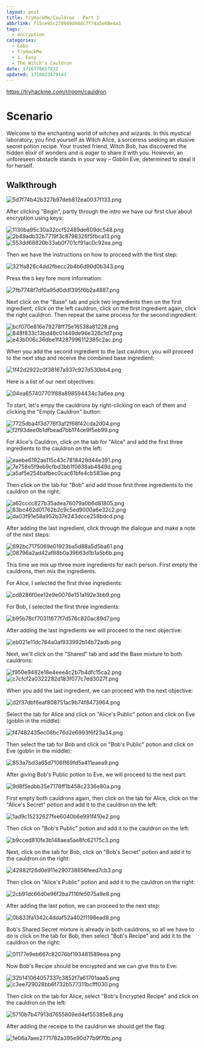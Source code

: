 ```yaml
---
layout: post
title: TryHackMe/Cauldron - Part 1
abbrlink: f15ce95c278949d98dc7f74a5e68e4a3
tags:
  - encryption
categories:
  - Labs
  - TryHackMe
  - 1. Easy
  - The Witch's Cauldron
date: 1716776657832
updated: 1716823479143
---
```


<https://tryhackme.com/r/room/cauldron>

# Scenario

Welcome to the enchanting world of witches and wizards. In this mystical laboratory, you find yourself as Witch Alice, a sorceress seeking an elusive secret potion recipe. Your trusted friend, Witch Bob, has discovered the hidden elixir of wonders and is eager to share it with you. However, an unforeseen obstacle stands in your way – Goblin Eve, determined to steal it for herself.

## Walkthrough

![5d7f74b42b327b97deb812ea0037f133.png](/resources/985b86b1901f4abcb47fb60a3457bf0f.png)

After clicking "Begin", partly through the intro we have our first clue about encryption using keys:

![1130ba95c30a32ccf52489de609dc548.png](/resources/8f3e8c5100d149d7a96cc647840a03bd.png)
![2b49adb32b7719f3c8798326f5fbca13.png](/resources/1851885456bc48bb8ea0e9a00fac6a4e.png)
![553dd68820b33ab0f701cf91ac0c92ea.png](/resources/aad538ca88f04f279c1d204b974109c2.png)

Then we have the instructions on how to proceed with the first step:

![321fa826c4dd2fbecc2b4b6d90d0b343.png](/resources/8e18251a973b4fb797c94e58f5eda699.png)

Press the `D` key fore more information:

![7fb7748f7df0a95d0ddf395f6b2a4887.png](/resources/ace786b7881b450da4c67a025ed41fe2.png)

Next click on the "Base" tab and pick two ingredients then on the first ingredient, click on the left cauldron, click on the first ingredient again, click the right cauldron. Then repeat the same process for the second ingredient:

![bcf070e816e79278ff75e16538a81228.png](/resources/1d38b095c19f4ae39477963581f1a0c7.png)
![848f833c13bd48c01449de96e326c1d7.png](/resources/97381882be654c9b940fcf981f36d48a.png)
![e43b006c36dbe1f4287996112385c2ac.png](/resources/f60f906f0a894c37aec5b3d7f73d7cf3.png)

When you add the second ingredient to the last cauldron, you will proceed to the next step and receive the combined base ingredient:

![1f42d2922c0f38167a937c927d530bb4.png](/resources/97e9a9487853484181c86f842aa34bb9.png)

Here is a list of our next objectives:

![04ea657407701f88a898594434c3a6ea.png](/resources/71ba464ec34145888ff97b1d8e8c2ace.png)

To start, let's empy the cauldrons by right-clicking on each of them and clicking the "Empty Cauldron" button:

![7725dba4f3d776f3af2f68f42cda2d04.png](/resources/f99c8566b6c645cbb1a51c780adf913b.png)
![f2f93dee0b1dfbead7bb174ce9f5eb99.png](/resources/f76165d8d7fa421b85b515f798a56f6e.png)

For Alice's Cauldron, click on the tab for "Alice" and add the first three ingredients to the cauldron on the left:

![eaebe6192ae115c43c7818428d44e391.png](/resources/c132df3aa52a4d8583497005c6f25496.png)
![7e758e5f9eb9cfbd3bb1f0638ab4849d.png](/resources/249b3bf70dbe4ea5bfb6213fdd806330.png)
![a5af5e254bafbec0cac61bfe4cb583ae.png](/resources/15c31d755553442f96177c15484d078b.png)

Then click on the tab for "Bob" and add those first three ingredients to the cauldron on the right:

![a62cccc827b35adea76079a0b6d81805.png](/resources/f05033f8c15148c49f342a8b3e76e2e6.png)
![63bc462d01762b2c9c5ed9000a6e32c2.png](/resources/4b4775c0742542bbb7dd80d86aeebc23.png)
![da03f91e58a952b37e243dcce258bdcd.png](/resources/c0137f107a234dda9955b729662a6a5f.png)

After adding the last ingredient, click through the dialogue and make a note of the next steps:

![692bc7175069e01923ba5d88a5d5ba61.png](/resources/8a57ced91c934b93a9ad7737c77d49e2.png)
![08796a2ad42af88b0a39663d1b1a5b6b.png](/resources/44960ef9660744189bb0198e508786a0.png)

This time we mix up three more ingredients for each person. First empty the cauldrons, then mix the ingredients.

For Alice, I selected the first three ingredients:

![cd8286f0ee12e9e0076e151a192e3bb9.png](/resources/05b45f7395344a9fb6fdae2a45761903.png)

For Bob, I selected the first three ingredients:

![b95b78cf70311677f7d576c820ac89d7.png](/resources/d59f217d5e644d73bf3656fd7c788e49.png)

After adding the last ingredients we will proceed to the next objective:

![eb021e11dc764a0af933992b14b72adb.png](/resources/95832550192748e788ca66e1ed75f8b8.png)

Next, we'll click on the "Shared" tab and add the Base mixture to both cauldrons:

![f950e9482e18e4eee4c2b7b4dfc15ca2.png](/resources/aa65f1c86c494ab9a979ac3417494eed.png)
![c7cfcf2a0322282d183f077c7ed3027f.png](/resources/6e9a98fb36624add959d6612d0cab335.png)

When you add the last ingredient, we can proceed with the next objective:

![d2f37dbf6eaf808751ac9b74f8473964.png](/resources/a041d926c9cb41be9db8e543014fbcbb.png)

Select the tab for Alice and click on "Alice's Public" potion and click on Eve (goblin in the middle):

![f47482435ec08bc76d2e6993f6f23a34.png](/resources/c723b8aa7e5f437486b267b142aa688e.png)

Then select the tab for Bob and click on "Bob's Public" potion and click on Eve (goblin in the middle):

![853a7bd3a65d7106ff69fd5a411eaea9.png](/resources/0aa633e595d4446688c5a7666ff8a095.png)

After giving Bob's Public potion to Eve, we will proceed to the next part:

![9d8f5edbb35e7178ff1b458c2336e80a.png](/resources/268b4c8f0bd045e8ab5203313ac50845.png)

First empty both cauldrons again, then click on the tab for Alice, click on the "Alice's Secret" potion and add it to the cauldron on the left:

![1ad9c15232627fee6040b6e991f410e2.png](/resources/e2bf660a9bb04ba0bf4ed49204a95d1d.png)

Then click on "Bob's Public" potion and add it to the cauldron on the left:

![b9cced810fe3b148aea5ae8fc62175c3.png](/resources/a667dafa67b54523bd6868edc273ce2c.png)

Next, click on the tab for Bob, click on "Bob's Secret" potion and add it to the cauldron on the right:

![42882f26d0e911e290738656feed7cb3.png](/resources/96412ad222e945c5a181dfdad3880255.png)

Then click on "Alice's Public" potion and add it to the cauldron on the right:

![2cb91dc66d0e96f2ba7116fe5075a9e8.png](/resources/08568e87e63840f0a40ddf8770c7a255.png)

After adding the last potion, we can proceed to the next step:

![0b833fa1342c4ddaf52a402f1198ead8.png](/resources/0ddc044c51594689af7081af94713bd9.png)

Bob's Shared Secret mixture is already in both cauldrons, so all we have to do is click on the tab for Bob, then select "Bob's Recipe" and add it to the cauldron on the right:

![01177e9eb667c82076bf193481589eea.png](/resources/e6d72fec21c54adaaac1eb2a914ddf7d.png)

Now Bob's Recipe should be encrypted and we can give this to Eve:

![32b141064057337c3852f7a61701aaa5.png](/resources/8524e0d9a450459a815d62fe0253ede5.png)
![c3ee729028bb6f732b577311bcfff030.png](/resources/825f8a73fafa4580aa2cbbc73b7d7c58.png)

Then click on the tab for Alice, select "Bob's Encrypted Recipe" and click on the cauldron on the left:

![5710b7b47913d7655809ed4ef55385e8.png](/resources/75760af1e96547e2a6fc1d00c2ce3168.png)

After adding the receipe to the cauldron we should get the flag:

![1e06a7aee2771782a395e90d77b9f70b.png](/resources/7e2f6cf9f8f141d9b345c5cafafc986a.png)
